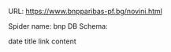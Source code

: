 URL: https://www.bnpparibas-pf.bg/novini.html

Spider name: bnp
DB Schema:

date
title
link
content

